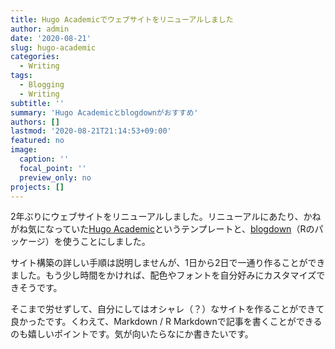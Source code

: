 ```yaml
---
title: Hugo Academicでウェブサイトをリニューアルしました
author: admin
date: '2020-08-21'
slug: hugo-academic
categories:
  - Writing
tags:
  - Blogging
  - Writing
subtitle: ''
summary: 'Hugo Academicとblogdownがおすすめ'
authors: []
lastmod: '2020-08-21T21:14:53+09:00'
featured: no
image:
  caption: ''
  focal_point: ''
  preview_only: no
projects: []
---
```


2年ぶりにウェブサイトをリニューアルしました。リニューアルにあたり、かねがね気になっていた[Hugo Academic](https://themes.gohugo.io/academic/ "Hugo Academic")というテンプレートと、[blogdown](https://bookdown.org/yihui/blogdown/ "blogdown: Creating Websites with R Markdown")（Rのパッケージ）を使うことにしました。

サイト構築の詳しい手順は説明しませんが、1日から2日で一通り作ることができました。もう少し時間をかければ、配色やフォントを自分好みにカスタマイズできそうです。

そこまで労せずして、自分にしてはオシャレ（？）なサイトを作ることができて良かったです。くわえて、Markdown / R Markdownで記事を書くことができるのも嬉しいポイントです。気が向いたらなにか書きたいです。